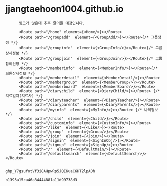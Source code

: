 # jjangtaehoon1004.github.io
          
          링크가 많은데 추후 줄어들 예정입니다.
          
          <Route path="/home" element={<Home/>}></Route>
          <Route path="/groupadd"  element={<GroupAdd/>}></Route>{/* 그룹생성 */}
          <Route path="/groupinfo"  element={<GroupInfo/>}></Route>{/* 그룹상세정보 */}
          <Route path="/groupjoin"  element={<GroupJoin/>}></Route>{/* 그룹참여신청 */}
          <Route path="/memberinfo"  element={<MemberInfo/>}></Route>{/* 회원상세정보 */}
          <Route path="/memberdetail"  element={<MemberDetail/>}></Route>
          <Route path="/membergroup"  element={<MemberGroup/>}></Route>
          <Route path="/memberboard"  element={<MemberBoard/>}></Route>
          <Route path="/diarychild"  element={<DiaryChild/>}></Route> {/* 치료일지(치료사) */}
          <Route path="/diaryteacher"  element={<DiaryTeacher/>}></Route>
          <Route path="/diaryparents"  element={<DiaryParents/>}></Route>
          <Route path="/myinfo"  element={<MyInfo/>}></Route> {/* 나의정보 */}
          <Route path="/child"  element={<Child/>}></Route>
          <Route path="/custominfo"  element={<CustomInfo/>}></Route>
          <Route path="/like"  element={<Like/>}></Route>
          <Route path="/group"  element={<Group/>}></Route>
          <Route path="/join"  element={<Join/>}></Route>
          <Route path="/signin"  element={<SignInObj/>}></Route>
          <Route path="/signup"  element={<SignUp/>}></Route>
          <Route path="/"  element={<DefaultMain/>}></Route>
          <Route path="/defaultsearch"  element={<DefaultSearch/>}></Route>
          
   
    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
    
    b1393a15ca46a84444881a11d99738d3
